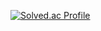 [![Solved.ac Profile](http://mazassumnida.wtf/api/generate_badge?boj=byon26)](https://solved.ac/byon26)
